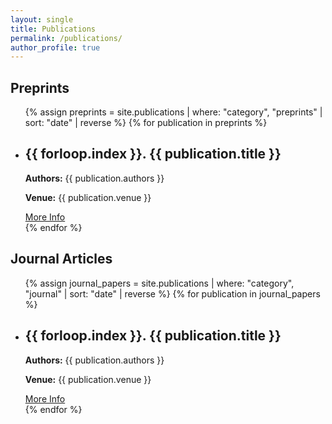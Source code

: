```yaml
---
layout: single
title: Publications
permalink: /publications/
author_profile: true
---
```


## Preprints
<ul>
{% assign preprints = site.publications | where: "category", "preprints" | sort: "date" | reverse %}
{% for publication in preprints %}
  <li>
    <h2>{{ forloop.index }}. {{ publication.title }}</h2>
    <p><strong>Authors:</strong> {{ publication.authors }}</p>
    <p><strong>Venue:</strong> {{ publication.venue }}</p>
    <a href="{{ publication.url }}">More Info</a>
  </li>
{% endfor %}
</ul>

## Journal Articles
<ul>
{% assign journal_papers = site.publications | where: "category", "journal" | sort: "date" | reverse %}
{% for publication in journal_papers %}
  <li>
    <h2>{{ forloop.index }}. {{ publication.title }}</h2>
    <p><strong>Authors:</strong> {{ publication.authors }}</p>
    <p><strong>Venue:</strong> {{ publication.venue }}</p>
    <a href="{{ publication.url }}">More Info</a>
  </li>
{% endfor %}
</ul>


